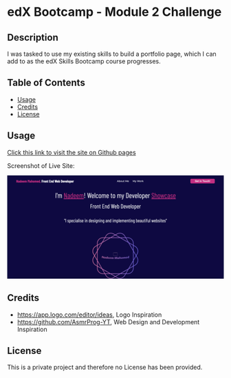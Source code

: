 # edX Bootcamp - Module 2 Challenge

## Description

I was tasked to use my existing skills to build a portfolio page, which I can add to as the edX Skills Bootcamp course progresses.

## Table of Contents

- [Usage](#usage)
- [Credits](#credits)
- [License](#license)

## Usage

[Click this link to visit the site on Github pages](https://nadeemamdev.github.io/module-2-challenge/)

Screenshot of Live Site:

![A screenshot of the live site deployed on Github pages.](Assets/images/screenshot.png)

## Credits

- https://app.logo.com/editor/ideas, Logo Inspiration
- https://github.com/AsmrProg-YT, Web Design and Development Inspiration

## License

This is a private project and therefore no License has been provided.
